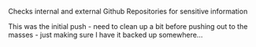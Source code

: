 Checks internal and external Github Repositories for sensitive information

This was the initial push - need to clean up a bit before pushing out to the masses - just making sure I have it backed up somewhere...
